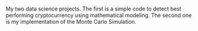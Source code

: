My two data science projects. The first is a simple code to detect best performing cryptocurrency using mathematical modeling. The second one is my implementation of the Monte Carlo Simulation.
